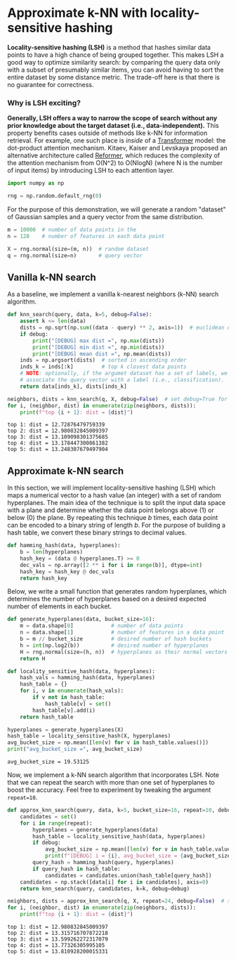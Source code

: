 # Approximate k-NN with locality-sensitive hashing

**Locality-sensitive hashing (LSH)** is a method that hashes similar data points to have a high chance of being grouped together. This makes LSH a good way to optimize similarity search: by comparing the query data only with a subset of presumably similar items, you can avoid having to sort the entire dataset by some distance metric. The trade-off here is that there is no guarantee for correctness.

### Why is LSH exciting?

**Generally, LSH offers a way to narrow the scope of search without any prior knowledge about the target dataset (i.e., data-independent).** This property benefits cases outside of methods like k-NN for information retrieval. For example, one such place is _inside_ of a [Transformer](https://arxiv.org/abs/1706.03762) model: the dot-product attention mechanism. Kitaev, Kaiser and Levskaya proposed an alternative architecture called [Reformer](https://arxiv.org/abs/2001.04451), which reduces the complexity of the attention mechanism from O(N^2) to O(NlogN) (where N is the number of input items) by introducing LSH to each attention layer.


```python
import numpy as np
```


```python
rng = np.random.default_rng(0)
```

For the purpose of this demonstration, we will generate a random "dataset" of Gaussian samples and a query vector from the same distribution.


```python
m = 10000  # number of data points in the
n = 128    # number of features in each data point
```


```python
X = rng.normal(size=(m, n))  # random dataset
q = rng.normal(size=n)       # query vector
```

## Vanilla k-NN search

As a baseline, we implement a vanilla k-nearest neighbors (k-NN) search algorithm.


```python
def knn_search(query, data, k=5, debug=False):
    assert k <= len(data)
    dists = np.sqrt(np.sum((data - query) ** 2, axis=1))  # euclidean distance
    if debug:
        print("[DEBUG] max dist =", np.max(dists))
        print("[DEBUG] min dist =", np.min(dists))
        print("[DEBUG] mean dist =", np.mean(dists))
    inds = np.argsort(dists)  # sorted in ascending order
    inds_k = inds[:k]         # top k closest data points
    # NOTE: optionally, if the argumet dataset has a set of labels, we can also
    # associate the query vector with a label (i.e., classification).
    return data[inds_k], dists[inds_k]
```


```python
neighbors, dists = knn_search(q, X, debug=False)  # set debug=True for additional information
for i, (neighbor, dist) in enumerate(zip(neighbors, dists)):
    print(f"top {i + 1}: dist = {dist}")
```

    top 1: dist = 12.72876479759339
    top 2: dist = 12.980832845009397
    top 3: dist = 13.109098301375685
    top 4: dist = 13.178447300861382
    top 5: dist = 13.248307679497904


## Approximate k-NN search

In this section, we will implement locality-sensitive hashing (LSH) which maps a numerical vector to a hash value (an integer) with a set of random hyperplanes. The main idea of the technique is to split the input data space with a plane and determine whether the data point belongs above (1) or below (0) the plane. By repeating this technique $b$ times, each data point can be encoded to a binary string of length $b$. For the purpose of building a hash table, we convert these binary strings to decimal values.


```python
def hamming_hash(data, hyperplanes):
    b = len(hyperplanes)
    hash_key = (data @ hyperplanes.T) >= 0
    dec_vals = np.array([2 ** i for i in range(b)], dtype=int)
    hash_key = hash_key @ dec_vals
    return hash_key
```

Below, we write a small function that generates random hyperplanes, which determines the number of hyperplanes based on a desired expected number of elements in each bucket.


```python
def generate_hyperplanes(data, bucket_size=16):
    m = data.shape[0]            # number of data points
    n = data.shape[1]            # number of features in a data point
    b = m // bucket_size         # desired number of hash buckets
    h = int(np.log2(b))          # desired number of hyperplanes
    H = rng.normal(size=(h, n))  # hyperplanes as their normal vectors
    return H
```


```python
def locality_sensitive_hash(data, hyperplanes):
    hash_vals = hamming_hash(data, hyperplanes)
    hash_table = {}
    for i, v in enumerate(hash_vals):
        if v not in hash_table:
            hash_table[v] = set()
        hash_table[v].add(i)
    return hash_table
```


```python
hyperplanes = generate_hyperplanes(X)
hash_table = locality_sensitive_hash(X, hyperplanes)
avg_bucket_size = np.mean([len(v) for v in hash_table.values()])
print("avg_bucket_size =", avg_bucket_size)
```

    avg_bucket_size = 19.53125


Now, we implement a k-NN search algorithm that incorporates LSH. Note that we can repeat the search with more than one set of hyperplanes to boost the accuracy. Feel free to experiment by tweaking the argument `repeat=10`.


```python
def approx_knn_search(query, data, k=5, bucket_size=16, repeat=10, debug=False):
    candidates = set()
    for i in range(repeat):
        hyperplanes = generate_hyperplanes(data)
        hash_table = locality_sensitive_hash(data, hyperplanes)
        if debug:
            avg_bucket_size = np.mean([len(v) for v in hash_table.values()])
            print(f"[DEBUG] i = {i}, avg_bucket_size = {avg_bucket_size}")
        query_hash = hamming_hash(query, hyperplanes)
        if query_hash in hash_table:
            candidates = candidates.union(hash_table[query_hash])
    candidates = np.stack([data[i] for i in candidates], axis=0)
    return knn_search(query, candidates, k=k, debug=debug)
```


```python
neighbors, dists = approx_knn_search(q, X, repeat=24, debug=False)  # set debug=True for additional information
for i, (neighbor, dist) in enumerate(zip(neighbors, dists)):
    print(f"top {i + 1}: dist = {dist}")
```

    top 1: dist = 12.980832845009397
    top 2: dist = 13.315716707872218
    top 3: dist = 13.599262272317079
    top 4: dist = 13.77326305995105
    top 5: dist = 13.810928200015331

